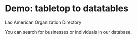 # Demo: tabletop to datatables
Lao American Organization Directory

You can search for businesses or individuals in our database.